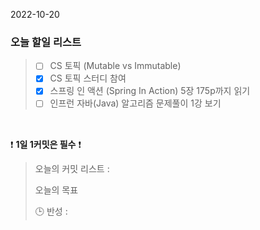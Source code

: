 2022-10-20
### 오늘 할일 리스트


> - [ ] CS 토픽 (Mutable vs Immutable)
> - [x] CS 토픽 스터디 참여
> - [x] 스프링 인 액션 (Spring In Action) 5장 175p까지 읽기
> - [ ] 인프런 자바(Java) 알고리즘 문제풀이 1강 보기
>

<br/>

❗ **1일 1커밋은 필수** ❗
> 오늘의 커밋 리스트 :
>
> 오늘의 목표
>
> 🕒 반성 :
>
>

<br/>